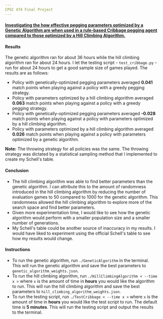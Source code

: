 ```yaml
---
CPSC 474 Final Project
---
```


#### <u> Investigating the how effective pegging parameters optimized by a Genetic Algorithm are when used in a rule-based Cribbage pegging agent compared to those optimized by  a Hill Climbing Algorithm. </u>

#### Results
The genetic algorithm ran for about 36 hours while the hill climbing algorithm ran for about 24 hours. I let the testing script - `test_cribbage.py` - run for about 24 hours to get a good sample size of games played. The results are as follows:
- Policy with genetically-optimized pegging parameters averaged **0.041** match points when playing against a policy with a greedy pegging strategy.
- Policy with parameters optimized by a hill climbing algorithm averaged **0.063** match points when playing against a policy with a greedy pegging strategy.
- Policy with genetically-optimized pegging parameters averaged **-0.028** match points when playing against a policy with parameters optimized by a hill climbing algorithm.
- Policy with parameters optimized by a hill climbing algorithm averaged **0.026** match points when playing against a policy with parameters optimized by a genetic algorithm.

**Note:** The throwing strategy for all policies was the same. The throwing strategy was dictated by a statistical sampling method that I implemented to create my Schell's table. 

#### Conclusion
- The hill climbing algorithm was able to find better parameters than the genetic algorithm. I can attribute this to the amount of randomness introduced in the hill climbing algorithm by reducing the number of evaluation games to 50 compared to 1000 for the genetic algorithm. This randomness allowed the hill climbing algorithm to explore more of the search space and find better parameters.
- Given more experimentation time, I would like to see how the genetic algorithm would perform with a smaller population size and a smaller number of generations. 
- My Schell's table could be another source of inaccuracy in my results. I would have liked to experiment using the official Schell's table to see how my results would change.

#### Instructions
- To run the genetic algorithm, run `./GeneticAlgorithm` in the terminal. This will run the genetic algorithm and save the best parameters to `genetic_algorithm_weights.json`.
- To run the hill climbing algorithm, run `./HillClimbingAlgorithm < --time x >` where `x` is the amount of time in **hours** you would like the algorithm to run. This will run the hill climbing algorithm and save the best parameters to `hill_climbing_algorithm_weights.json`.
- To run the testing script, run `./TestCribbage < --time x >` where `x` is the amount of time in **hours** you would like the test script to run. The default time is **5 minutes**. This will run the testing script and output the results to the terminal.